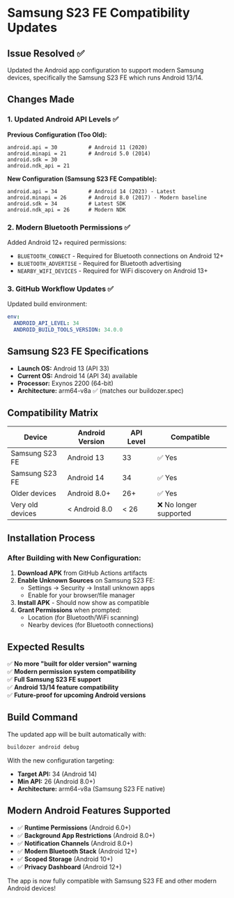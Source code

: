 # Samsung S23 FE Compatibility Updates

## Issue Resolved ✅

Updated the Android app configuration to support modern Samsung devices, specifically the Samsung S23 FE which runs Android 13/14.

## Changes Made

### 1. **Updated Android API Levels** ✅

**Previous Configuration (Too Old):**
```
android.api = 30          # Android 11 (2020)
android.minapi = 21       # Android 5.0 (2014)
android.sdk = 30
android.ndk_api = 21
```

**New Configuration (Samsung S23 FE Compatible):**
```
android.api = 34          # Android 14 (2023) - Latest
android.minapi = 26       # Android 8.0 (2017) - Modern baseline
android.sdk = 34          # Latest SDK
android.ndk_api = 26      # Modern NDK
```

### 2. **Modern Bluetooth Permissions** ✅

Added Android 12+ required permissions:
- `BLUETOOTH_CONNECT` - Required for Bluetooth connections on Android 12+
- `BLUETOOTH_ADVERTISE` - Required for Bluetooth advertising
- `NEARBY_WIFI_DEVICES` - Required for WiFi discovery on Android 13+

### 3. **GitHub Workflow Updates** ✅

Updated build environment:
```yaml
env:
  ANDROID_API_LEVEL: 34
  ANDROID_BUILD_TOOLS_VERSION: 34.0.0
```

## Samsung S23 FE Specifications

- **Launch OS:** Android 13 (API 33)
- **Current OS:** Android 14 (API 34) available
- **Processor:** Exynos 2200 (64-bit)
- **Architecture:** arm64-v8a ✅ (matches our buildozer.spec)

## Compatibility Matrix

| Device | Android Version | API Level | Compatible |
|--------|----------------|-----------|------------|
| Samsung S23 FE | Android 13 | 33 | ✅ Yes |
| Samsung S23 FE | Android 14 | 34 | ✅ Yes |
| Older devices | Android 8.0+ | 26+ | ✅ Yes |
| Very old devices | < Android 8.0 | < 26 | ❌ No longer supported |

## Installation Process

### After Building with New Configuration:

1. **Download APK** from GitHub Actions artifacts
2. **Enable Unknown Sources** on Samsung S23 FE:
   - Settings → Security → Install unknown apps
   - Enable for your browser/file manager
3. **Install APK** - Should now show as compatible
4. **Grant Permissions** when prompted:
   - Location (for Bluetooth/WiFi scanning)
   - Nearby devices (for Bluetooth connections)

## Expected Results

✅ **No more "built for older version" warning**  
✅ **Modern permission system compatibility**  
✅ **Full Samsung S23 FE support**  
✅ **Android 13/14 feature compatibility**  
✅ **Future-proof for upcoming Android versions**  

## Build Command

The updated app will be built automatically with:
```bash
buildozer android debug
```

With the new configuration targeting:
- **Target API:** 34 (Android 14)
- **Min API:** 26 (Android 8.0+)
- **Architecture:** arm64-v8a (Samsung S23 FE native)

## Modern Android Features Supported

- ✅ **Runtime Permissions** (Android 6.0+)
- ✅ **Background App Restrictions** (Android 8.0+)
- ✅ **Notification Channels** (Android 8.0+)
- ✅ **Modern Bluetooth Stack** (Android 12+)
- ✅ **Scoped Storage** (Android 10+)
- ✅ **Privacy Dashboard** (Android 12+)

The app is now fully compatible with Samsung S23 FE and other modern Android devices!